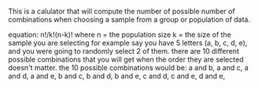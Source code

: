 This is a calulator that will compute the number of possible number of combinations when choosing a sample from a group or population of data.

equation:
n!/k!(n-k)!
where
n = the population size
k = the size of the sample you are selecting
for example say you have 5 letters (a, b, c, d, e), and you were going to randomly select 2 of them. there are 10 different possible combinations that you will get when the order they are selected doesn't matter.
the 10 possible combinations would be:
a and b,
a and c,
a and d,
a and e,
b and c,
b and d,
b and e,
c and d,
c and e,
d and e,

